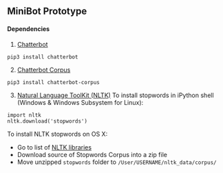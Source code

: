 ## MiniBot Prototype

#### Dependencies
1. [Chatterbot](https://pypi.org/project/ChatterBot/)
```
pip3 install chatterbot
```

2. [Chatterbot Corpus](https://pypi.org/project/chatterbot-corpus/)

```
pip3 install chatterbot-corpus
```

3. [Natural Language ToolKit (NLTK)](http://www.nltk.org/index.html)
To install stopwords in iPython shell (Windows & Windows Subsystem for Linux): 

```
import nltk
nltk.download('stopwords')
```

To install NLTK stopwords on OS X:
- Go to list of [NLTK libraries](http://www.nltk.org/nltk_data/)
- Download source of Stopwords Corpus into a zip file
- Move unzipped `stopwords` folder to `/User/USERNAME/nltk_data/corpus/`